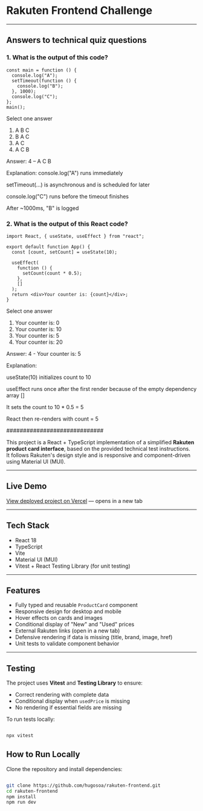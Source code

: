 # Rakuten Frontend Challenge


---

## Answers to technical quiz questions

### 1. What is the output of this code?
```
const main = function () {
  console.log("A");
  setTimeout(function () {
    console.log("B");
  }, 1000);
  console.log("C");
};
main();
```
Select one answer
1.	A B C
2.	B A C
3.	A C
4.	A C B

Answer: 4 – A C B

Explanation:
console.log("A") runs immediately

setTimeout(...) is asynchronous and is scheduled for later

console.log("C") runs before the timeout finishes

After ~1000ms, "B" is logged


### 2. What is the output of this React code?
```
import React, { useState, useEffect } from "react";

export default function App() {
  const [count, setCount] = useState(10);

  useEffect(
    function () {
      setCount(count * 0.5);
    },
    []
  );
  return <div>Your counter is: {count}</div>;
}
```
 Select one answer

1.	Your counter is: 0
2.	Your counter is: 10
3.	Your counter is: 5
4.	Your counter is: 20

Answer: 4 - Your counter is: 5

Explanation:

useState(10) initializes count to 10

useEffect runs once after the first render because of the empty dependency array []

It sets the count to 10 * 0.5 = 5

React then re-renders with count = 5

#############################

This project is a React + TypeScript implementation of a simplified **Rakuten product card interface**, based on the provided technical test instructions.  
It follows Rakuten's design style and is responsive and component-driven using Material UI (MUI).

---

## Live Demo

[View deployed project on Vercel](https://rakuten-frontend.vercel.app) — opens in a new tab


---

## Tech Stack

- React 18
- TypeScript
- Vite
- Material UI (MUI)
- Vitest + React Testing Library (for unit testing)

---

## Features

- Fully typed and reusable `ProductCard` component
- Responsive design for desktop and mobile
- Hover effects on cards and images
- Conditional display of "New" and "Used" prices
- External Rakuten links (open in a new tab)
- Defensive rendering if data is missing (title, brand, image, href)
- Unit tests to validate component behavior

---

## Testing

The project uses **Vitest** and **Testing Library** to ensure:
- Correct rendering with complete data
- Conditional display when `usedPrice` is missing
- No rendering if essential fields are missing

To run tests locally:

```bash

npx vitest
```
## How to Run Locally
Clone the repository and install dependencies:

```bash

git clone https://github.com/hugosoa/rakuten-frontend.git
cd rakuten-frontend
npm install
npm run dev
```
